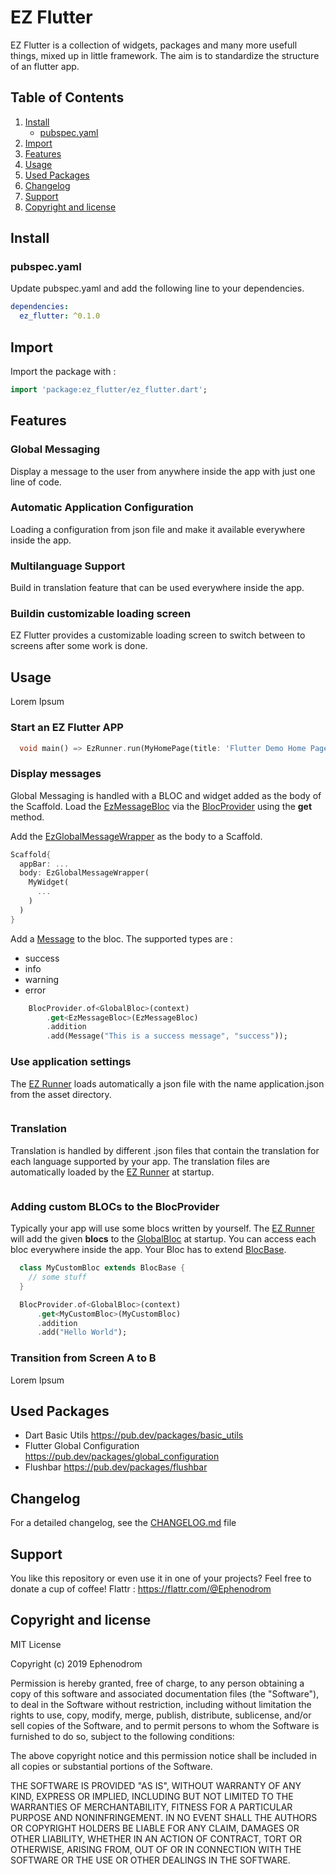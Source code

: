 # EZ Flutter

EZ Flutter is a collection of widgets, packages and many more usefull things, mixed up in little framework. The aim is to standardize the structure of an flutter app.

## Table of Contents

1. [Install](#install)
   * [pubspec.yaml](#pubspec.yaml)
2. [Import](#import)
3. [Features](#features)
4. [Usage](#usage)
5. [Used Packages](#used-packages)
6. [Changelog](#changelog)
7. [Support](#support)
8. [Copyright and license](#copyright-and-license)

## Install

### pubspec.yaml

Update pubspec.yaml and add the following line to your dependencies.

```yaml
dependencies:
  ez_flutter: ^0.1.0
```

## Import

Import the package with :

```dart
import 'package:ez_flutter/ez_flutter.dart';
```

## Features

### Global Messaging

Display a message to the user from anywhere inside the app with just one line of code.

### Automatic Application Configuration

Loading a configuration from json file and make it available everywhere inside the app.

### Multilanguage Support

Build in translation feature that can be used everywhere inside the app.

### Buildin customizable loading screen

EZ Flutter provides a customizable loading screen to switch between to screens after some work is done.

## Usage

Lorem Ipsum

### Start an EZ Flutter APP

```dart
  void main() => EzRunner.run(MyHomePage(title: 'Flutter Demo Home Page'));
```

### Display messages

Global Messaging is handled with a BLOC and widget added as the body of the Scaffold. Load the [EzMessageBloc](lib/src/bloc/blocs/EzMessageBloc.dart) via the [BlocProvider](lib/src/bloc/BlocProvider.dart) using the **get** method.

Add the [EzGlobalMessageWrapper](lib/src/widgets/EzGlobalMessageWrapper.dart) as the body to a Scaffold.

```dart
Scaffold{
  appBar: ...
  body: EzGlobalMessageWrapper(
    MyWidget(
      ...
    )
  )
}
```

Add a [Message](lib/src/model/Message.dart) to the bloc. The supported types are :

* success
* info
* warning
* error

```dart
    BlocProvider.of<GlobalBloc>(context)
        .get<EzMessageBloc>(EzMessageBloc)
        .addition
        .add(Message("This is a success message", "success"));
```

### Use application settings

The [EZ Runner](lib/src/ez_runner.dart) loads automatically a json file with the name application.json from the asset directory.

```dart

```

### Translation

Translation is handled by different .json files that contain the translation for each language supported by your app. The translation files are automatically loaded by the [EZ Runner](lib/src/ez_runner.dart) at startup.

```dart

```

### Adding custom BLOCs to the BlocProvider

Typically your app will use some blocs written by yourself. The [EZ Runner](lib/src/ez_runner.dart) will add the given **blocs** to the [GlobalBloc](lib/src/bloc/GlobalBloc.dart) at startup. You can access each bloc everywhere inside the app. Your Bloc has to extend [BlocBase](lib/src/bloc/BlocBase.dart).

```dart
  class MyCustomBloc extends BlocBase {
    // some stuff
  }

  BlocProvider.of<GlobalBloc>(context)
      .get<MyCustomBloc>(MyCustomBloc)
      .addition
      .add("Hello World");
```

### Transition from Screen A to B

Lorem Ipsum

## Used Packages

* Dart Basic Utils <https://pub.dev/packages/basic_utils>
* Flutter Global Configuration <https://pub.dev/packages/global_configuration>
* Flushbar <https://pub.dev/packages/flushbar>

## Changelog

For a detailed changelog, see the [CHANGELOG.md](CHANGELOG.md) file

## Support

You like this repository or even use it in one of your projects? Feel free to donate a cup of coffee!
Flattr : <https://flattr.com/@Ephenodrom>

## Copyright and license

MIT License

Copyright (c) 2019 Ephenodrom

Permission is hereby granted, free of charge, to any person obtaining a copy
of this software and associated documentation files (the "Software"), to deal
in the Software without restriction, including without limitation the rights
to use, copy, modify, merge, publish, distribute, sublicense, and/or sell
copies of the Software, and to permit persons to whom the Software is
furnished to do so, subject to the following conditions:

The above copyright notice and this permission notice shall be included in all
copies or substantial portions of the Software.

THE SOFTWARE IS PROVIDED "AS IS", WITHOUT WARRANTY OF ANY KIND, EXPRESS OR
IMPLIED, INCLUDING BUT NOT LIMITED TO THE WARRANTIES OF MERCHANTABILITY,
FITNESS FOR A PARTICULAR PURPOSE AND NONINFRINGEMENT. IN NO EVENT SHALL THE
AUTHORS OR COPYRIGHT HOLDERS BE LIABLE FOR ANY CLAIM, DAMAGES OR OTHER
LIABILITY, WHETHER IN AN ACTION OF CONTRACT, TORT OR OTHERWISE, ARISING FROM,
OUT OF OR IN CONNECTION WITH THE SOFTWARE OR THE USE OR OTHER DEALINGS IN THE
SOFTWARE.
